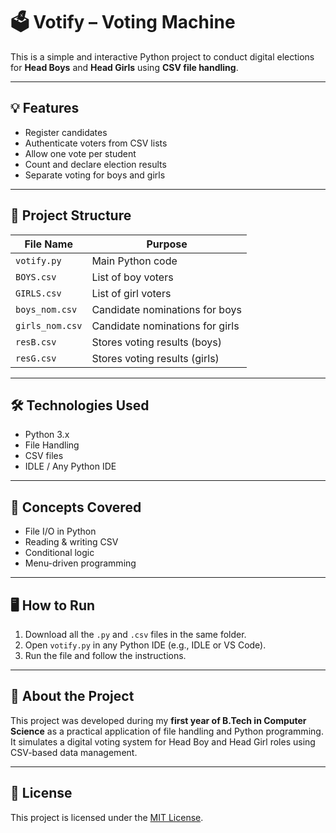 # 🗳 Votify – Voting Machine 

This is a simple and interactive Python project to conduct digital elections for **Head Boys** and **Head Girls** using **CSV file handling**.

---

## 💡 Features
- Register candidates
- Authenticate voters from CSV lists
- Allow one vote per student
- Count and declare election results
- Separate voting for boys and girls

---

## 📂 Project Structure

| File Name        | Purpose                          |
|------------------|----------------------------------|
| `votify.py`      | Main Python code                 |
| `BOYS.csv`       | List of boy voters               |
| `GIRLS.csv`      | List of girl voters              |
| `boys_nom.csv`   | Candidate nominations for boys   |
| `girls_nom.csv`  | Candidate nominations for girls  |
| `resB.csv`       | Stores voting results (boys)     |
| `resG.csv`       | Stores voting results (girls)    |

---

## 🛠️ Technologies Used
- Python 3.x
- File Handling
- CSV files
- IDLE / Any Python IDE

---

## 🧠 Concepts Covered
- File I/O in Python
- Reading & writing CSV
- Conditional logic
- Menu-driven programming

---

## 🖥️ How to Run
1. Download all the `.py` and `.csv` files in the same folder.
2. Open `votify.py` in any Python IDE (e.g., IDLE or VS Code).
3. Run the file and follow the instructions.

---

## 🏫 About the Project


This project was developed during my **first year of B.Tech in Computer Science** as a practical application of file handling and Python programming. It simulates a digital voting system for Head Boy and Head Girl roles using CSV-based data management.


---

## 📄 License

This project is licensed under the [MIT License](LICENSE).

